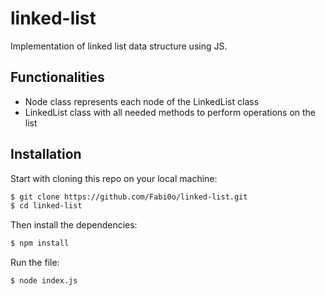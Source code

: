 # linked-list
Implementation of linked list data structure using JS.
## Functionalities
* Node class represents each node of the LinkedList class
* LinkedList class with all needed methods to perform operations on the list
## Installation
Start with cloning this repo on your local machine:

```sh
$ git clone https://github.com/Fabi0o/linked-list.git
$ cd linked-list
```

Then install the dependencies:

```sh
$ npm install
```

Run the file:

```sh
$ node index.js
```
